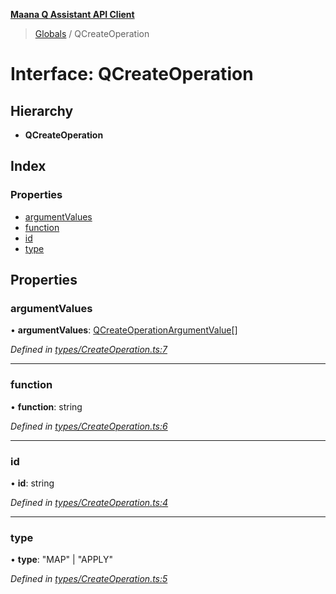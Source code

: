**[Maana Q Assistant API Client](../README.md)**

> [Globals](../README.md) / QCreateOperation

# Interface: QCreateOperation

## Hierarchy

* **QCreateOperation**

## Index

### Properties

* [argumentValues](qcreateoperation.md#argumentvalues)
* [function](qcreateoperation.md#function)
* [id](qcreateoperation.md#id)
* [type](qcreateoperation.md#type)

## Properties

### argumentValues

•  **argumentValues**: [QCreateOperationArgumentValue](qcreateoperationargumentvalue.md)[]

*Defined in [types/CreateOperation.ts:7](https://github.com/maana-io/q-assistant-client/blob/develop/src/types/CreateOperation.ts#L7)*

___

### function

•  **function**: string

*Defined in [types/CreateOperation.ts:6](https://github.com/maana-io/q-assistant-client/blob/develop/src/types/CreateOperation.ts#L6)*

___

### id

•  **id**: string

*Defined in [types/CreateOperation.ts:4](https://github.com/maana-io/q-assistant-client/blob/develop/src/types/CreateOperation.ts#L4)*

___

### type

•  **type**: \"MAP\" \| \"APPLY\"

*Defined in [types/CreateOperation.ts:5](https://github.com/maana-io/q-assistant-client/blob/develop/src/types/CreateOperation.ts#L5)*
